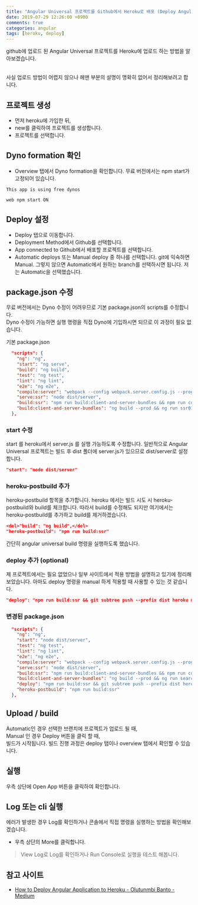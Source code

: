```yaml
---
title: "Angular Universal 프로젝트를 Github에서 Heroku로 배포 (Deploy Angular Universal Project from GitHub to Heroku)"
date: 2019-07-29 12:26:00 +0900
comments: true
categories: angular
tags: [heroku, deploy]
---
```




 
 github에 업로드 된 Angular Universal 프로젝트를 Heroku에 업로드 하는 방법을 알아보겠습니다.<br><br>

사실 업로드 방법이 어렵지 않으나 헤맨 부분의 설명이 명확히 없어서 정리해보려고 합니다.


## 프로젝트 생성

- 먼저 heroku에 가입한 뒤,
- new를 클릭하여 프로젝트를 생성합니다.
- 프로젝트를 선택합니다.



## Dyno formation 확인
 
- Overview 탭에서 Dyno formation을 확인합니다. 무료 버전에서는 npm start가 고정되어 있습니다.


```
This app is using free dynos

web npm start ON
```




## Deploy 설정

- Deploy 탭으로 이동합니다.
- Deployment Method에서 Github를 선택합니다.
- App connected to Github에서 배포할 프로젝트를 선택합니다.
- Automatic deploys 또는 Manual deploy 중 하나를 선택합니다. git에 익숙하면 Manual. 그렇지 않으면 Automatic에서 원하는 branch를 선택하시면 됩니다. 저는 Automatic을 선택했습니다.






## package.json 수정


무료 버전에서는 Dyno 수정이 어려우므로 기본 package.json의 scripts를 수정합니다.<br>
Dyno 수정이 가능하면 실행 명령을 직접 Dyno에 기입하시면 되므로 이 과정이 필요 없습니다.

기본 package.json
```json
  "scripts": {
    "ng": "ng",
    "start": "ng serve",
    "build": "ng build",
    "test": "ng test",
    "lint": "ng lint",
    "e2e": "ng e2e",
    "compile:server": "webpack --config webpack.server.config.js --progress --colors",
    "serve:ssr": "node dist/server",
    "build:ssr": "npm run build:client-and-server-bundles && npm run compile:server",
    "build:client-and-server-bundles": "ng build --prod && ng run ssr01:server:production --bundleDependencies all"
  },
```

### start 수정
start 를 heroku에서 server.js 를 실행 가능하도록 수정합니다. 일반적으로 Angular Universal 프로젝트는 빌드 후 dist 폴더에 server.js가 있으므로 dist/server로 설정합니다.

```json
"start": "node dist/server"
```


### heroku-postbuild 추가
heroku-postbuild 항목을 추가합니다. heroku 에서는 빌드 시도 시 heroku-postbuild와 build를 체크합니다. 따라서 build를 수정해도 되지만 여기에서는 heroku-postbuild를 추가하고 build를 제거하겠습니다.

```json
<del>"build": "ng build",</del>
"heroku-postbuild": "npm run build:ssr"
```

간단히 angular universal build 명령을 실행하도록 했습니다.


### deploy 추가 (optional)

제 프로젝트에서는 필요 없었으나 일부 사이트에서 적용 방법을 설명하고 있기에 정리해 보았습니다. 아마도 deploy 명령을 manual 하게 적용할 때 사용할 수 있는 것 같습니다. 


```json
"deploy": "npm run build:ssr && git subtree push --prefix dist heroku master",
```


### 변경된 package.json
```json
  "scripts": {
    "ng": "ng",
    "start": "node dist/server",
    "test": "ng test",
    "lint": "ng lint",
    "e2e": "ng e2e",
    "compile:server": "webpack --config webpack.server.config.js --progress --colors",
    "serve:ssr": "node dist/server",
    "build:ssr": "npm run build:client-and-server-bundles && npm run compile:server",
    "build:client-and-server-bundles": "ng build --prod && ng run searchword:server:production --bundleDependencies all",
    "deploy": "npm run build:ssr && git subtree push --prefix dist heroku master",
    "heroku-postbuild": "npm run build:ssr"
  },
```

## Upload / build

Automatic인 경우 선택한 브랜치에 프로젝트가 업로드 될 때, <br/>
Manual 인 경우 Deploy 버튼을 클릭 할 때, <br/>
빌드가 시작됩니다. 빌드 진행 과정은 deploy 탭이나 overview 탭에서 확인할 수 있습니다.


## 실행

우측 상단에 Open App 버튼을 클릭하여 확인합니다.


## Log 또는 cli 실행

에러가 발생한 경우 Log를 확인하거나 콘솔에서 직접 명령을 실행하는 방법을 확인해보겠습니다.
- 우측 상단의 More를 클릭합니다.
> View Log로 Log를 확인하거나
> Run Console로 실행을 테스트 해봅니다.





## 참고 사이트
- [How to Deploy Angular Application to Heroku - Olutunmbi Banto - Medium](https://medium.com/@hellotunmbi/how-to-deploy-angular-application-to-heroku-1d56e09c5147)
